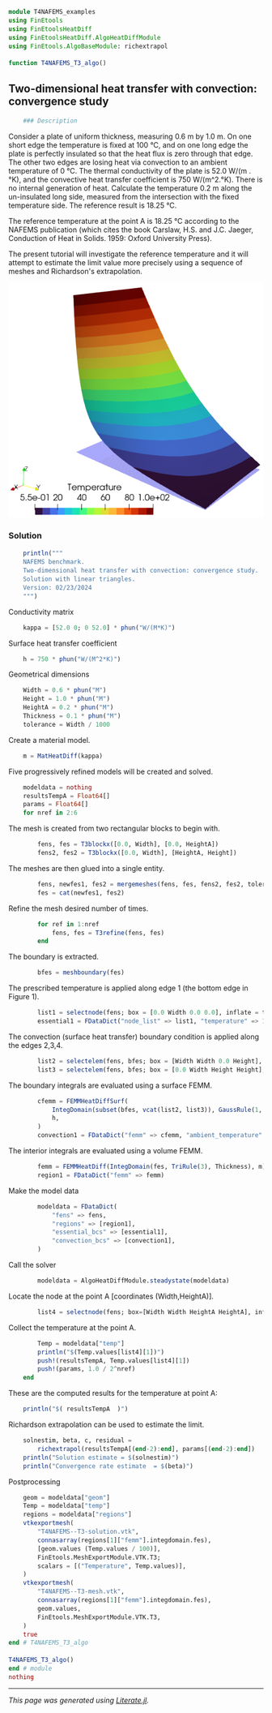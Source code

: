 ````julia
module T4NAFEMS_examples
using FinEtools
using FinEtoolsHeatDiff
using FinEtoolsHeatDiff.AlgoHeatDiffModule
using FinEtools.AlgoBaseModule: richextrapol

function T4NAFEMS_T3_algo()
````

## Two-dimensional heat transfer with convection: convergence study

````julia
    ### Description
````

Consider a plate of uniform thickness, measuring 0.6 m by 1.0 m. On one
short edge the temperature is fixed at 100 °C, and on one long edge the
plate is perfectly insulated so that the heat flux is zero through that
edge. The other two edges are losing heat via convection to an ambient
temperature of 0 °C. The thermal conductivity of the plate is 52.0 W/(m
.°K), and the convective heat transfer coefficient is 750 W/(m^2.°K).
There is no internal generation of heat. Calculate the temperature 0.2 m
along the un-insulated long side, measured from the intersection with the
fixed temperature side. The reference result is 18.25 °C.

The reference temperature at the point A  is 18.25 °C according to the
NAFEMS publication (which cites the book Carslaw, H.S. and J.C. Jaeger,
Conduction of Heat in Solids. 1959: Oxford University Press).

The present  tutorial will investigate the reference temperature  and it
will attempt to  estimate the  limit value more precisely using a
sequence of meshes and Richardson's extrapolation.

![Alt Visualization of the temperature field](T4NAFEMS--T3-solution.png)

### Solution

````julia
    println("""
    NAFEMS benchmark.
    Two-dimensional heat transfer with convection: convergence study.
    Solution with linear triangles.
    Version: 02/23/2024
    """)
````

Conductivity matrix

````julia
    kappa = [52.0 0; 0 52.0] * phun("W/(M*K)")
````

Surface heat transfer coefficient

````julia
    h = 750 * phun("W/(M^2*K)")
````

Geometrical dimensions

````julia
    Width = 0.6 * phun("M")
    Height = 1.0 * phun("M")
    HeightA = 0.2 * phun("M")
    Thickness = 0.1 * phun("M")
    tolerance = Width / 1000
````

Create a material model.

````julia
    m = MatHeatDiff(kappa)
````

Five progressively refined models will be created and solved.

````julia
    modeldata = nothing
    resultsTempA = Float64[]
    params = Float64[]
    for nref in 2:6
````

The mesh is created from two rectangular blocks to begin with.

````julia
        fens, fes = T3blockx([0.0, Width], [0.0, HeightA])
        fens2, fes2 = T3blockx([0.0, Width], [HeightA, Height])
````

The meshes are then glued into a single entity.

````julia
        fens, newfes1, fes2 = mergemeshes(fens, fes, fens2, fes2, tolerance)
        fes = cat(newfes1, fes2)
````

Refine the mesh desired number of times.

````julia
        for ref in 1:nref
            fens, fes = T3refine(fens, fes)
        end
````

The boundary is extracted.

````julia
        bfes = meshboundary(fes)
````

The prescribed temperature is applied along edge 1 (the bottom
edge in Figure 1).

````julia
        list1 = selectnode(fens; box = [0.0 Width 0.0 0.0], inflate = tolerance)
        essential1 = FDataDict("node_list" => list1, "temperature" => 100.0)
````

The convection (surface heat transfer) boundary condition is applied
along the edges 2,3,4.

````julia
        list2 = selectelem(fens, bfes; box = [Width Width 0.0 Height], inflate = tolerance)
        list3 = selectelem(fens, bfes; box = [0.0 Width Height Height], inflate = tolerance)
````

The boundary integrals are evaluated using a surface FEMM.

````julia
        cfemm = FEMMHeatDiffSurf(
            IntegDomain(subset(bfes, vcat(list2, list3)), GaussRule(1, 3), Thickness),
            h,
        )
        convection1 = FDataDict("femm" => cfemm, "ambient_temperature" => 0.0)
````

The interior integrals are evaluated using a volume FEMM.

````julia
        femm = FEMMHeatDiff(IntegDomain(fes, TriRule(3), Thickness), m)
        region1 = FDataDict("femm" => femm)
````

Make the model data

````julia
        modeldata = FDataDict(
            "fens" => fens,
            "regions" => [region1],
            "essential_bcs" => [essential1],
            "convection_bcs" => [convection1],
        )
````

Call the solver

````julia
        modeldata = AlgoHeatDiffModule.steadystate(modeldata)
````

Locate the node at the point A  [coordinates (Width,HeightA)].

````julia
        list4 = selectnode(fens; box=[Width Width HeightA HeightA], inflate=tolerance)
````

Collect the temperature  at the point A.

````julia
        Temp = modeldata["temp"]
        println("$(Temp.values[list4][1])")
        push!(resultsTempA, Temp.values[list4][1])
        push!(params, 1.0 / 2^nref)
    end
````

These are the computed results for the temperature at point A:

````julia
    println("$( resultsTempA  )")
````

Richardson extrapolation can be used to estimate the limit.

````julia
    solnestim, beta, c, residual =
        richextrapol(resultsTempA[(end-2):end], params[(end-2):end])
    println("Solution estimate = $(solnestim)")
    println("Convergence rate estimate  = $(beta)")
````

Postprocessing

````julia
    geom = modeldata["geom"]
    Temp = modeldata["temp"]
    regions = modeldata["regions"]
    vtkexportmesh(
        "T4NAFEMS--T3-solution.vtk",
        connasarray(regions[1]["femm"].integdomain.fes),
        [geom.values (Temp.values / 100)],
        FinEtools.MeshExportModule.VTK.T3;
        scalars = [("Temperature", Temp.values)],
    )
    vtkexportmesh(
        "T4NAFEMS--T3-mesh.vtk",
        connasarray(regions[1]["femm"].integdomain.fes),
        geom.values,
        FinEtools.MeshExportModule.VTK.T3,
    )
    true
end # T4NAFEMS_T3_algo

T4NAFEMS_T3_algo()
end # module
nothing
````

---

*This page was generated using [Literate.jl](https://github.com/fredrikekre/Literate.jl).*

